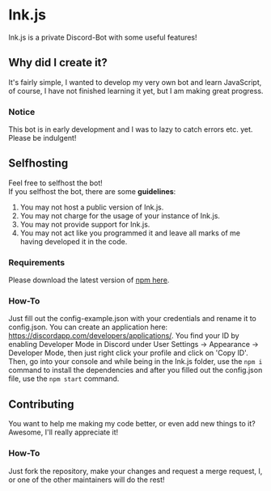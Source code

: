 # Ink.js
Ink.js is a private Discord-Bot with some useful features!

## Why did I create it?
It's fairly simple, I wanted to develop my very own bot and learn JavaScript, of course, I have not finished learning it yet, but I am making great progress.

### Notice
This bot is in early development and I was to lazy to catch errors etc. yet.  
Please be indulgent!

## Selfhosting
Feel free to selfhost the bot!  
If you selfhost the bot, there are some **guidelines**:

1. You may not host a public version of Ink.js.
2. You may not charge for the usage of your instance of Ink.js.
3. You may not provide support for Ink.js.
4. You may not act like you programmed it and leave all marks of me having developed it in the code.
### Requirements
Please download the latest version of [npm here](https://nodejs.org/en/download/).
### How-To
Just fill out the config-example.json with your credentials and rename it to config.json. You can create an application here: https://discordapp.com/developers/applications/.
You find your ID by enabling Developer Mode in Discord under User Settings -> Appearance -> Developer Mode, then just right click your profile and click on 'Copy ID'.  
Then, go into your console and while being in the Ink.js folder, use the `npm i` command to install the dependencies and after you filled out the config.json file, use the `npm start` command.

## Contributing
You want to help me making my code better, or even add new things to it? Awesome, I'll really appreciate it!
### How-To
Just fork the repository, make your changes and request a merge request, I, or one of the other maintainers will do the rest!
